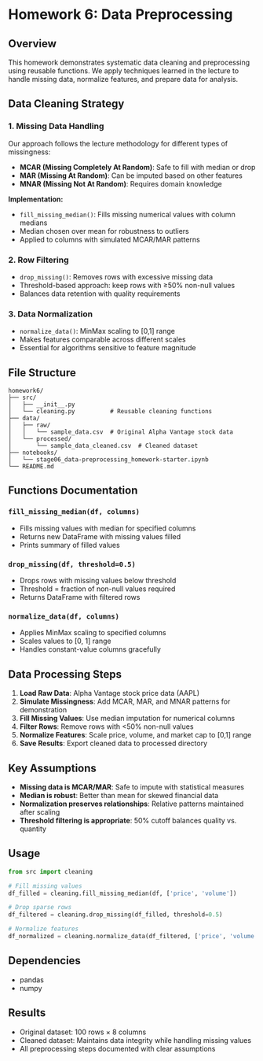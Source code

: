 # Homework 6: Data Preprocessing

## Overview
This homework demonstrates systematic data cleaning and preprocessing using reusable functions. We apply techniques learned in the lecture to handle missing data, normalize features, and prepare data for analysis.

## Data Cleaning Strategy

### 1. Missing Data Handling
Our approach follows the lecture methodology for different types of missingness:

- **MCAR (Missing Completely At Random)**: Safe to fill with median or drop
- **MAR (Missing At Random)**: Can be imputed based on other features  
- **MNAR (Missing Not At Random)**: Requires domain knowledge

**Implementation:**
- `fill_missing_median()`: Fills missing numerical values with column medians
- Median chosen over mean for robustness to outliers
- Applied to columns with simulated MCAR/MAR patterns

### 2. Row Filtering
- `drop_missing()`: Removes rows with excessive missing data
- Threshold-based approach: keep rows with ≥50% non-null values
- Balances data retention with quality requirements

### 3. Data Normalization
- `normalize_data()`: MinMax scaling to [0,1] range
- Makes features comparable across different scales
- Essential for algorithms sensitive to feature magnitude

## File Structure
```
homework6/
├── src/
│   ├── __init__.py
│   └── cleaning.py          # Reusable cleaning functions
├── data/
│   ├── raw/
│   │   └── sample_data.csv  # Original Alpha Vantage stock data
│   └── processed/
│       └── sample_data_cleaned.csv  # Cleaned dataset
├── notebooks/
│   └── stage06_data-preprocessing_homework-starter.ipynb
└── README.md
```

## Functions Documentation

### `fill_missing_median(df, columns)`
- Fills missing values with median for specified columns
- Returns new DataFrame with missing values filled
- Prints summary of filled values

### `drop_missing(df, threshold=0.5)`
- Drops rows with missing values below threshold
- Threshold = fraction of non-null values required
- Returns DataFrame with filtered rows

### `normalize_data(df, columns)`
- Applies MinMax scaling to specified columns
- Scales values to [0, 1] range
- Handles constant-value columns gracefully

## Data Processing Steps

1. **Load Raw Data**: Alpha Vantage stock price data (AAPL)
2. **Simulate Missingness**: Add MCAR, MAR, and MNAR patterns for demonstration
3. **Fill Missing Values**: Use median imputation for numerical columns
4. **Filter Rows**: Remove rows with <50% non-null values
5. **Normalize Features**: Scale price, volume, and market cap to [0,1] range
6. **Save Results**: Export cleaned data to processed directory

## Key Assumptions

- **Missing data is MCAR/MAR**: Safe to impute with statistical measures
- **Median is robust**: Better than mean for skewed financial data
- **Normalization preserves relationships**: Relative patterns maintained after scaling
- **Threshold filtering is appropriate**: 50% cutoff balances quality vs. quantity

## Usage
```python
from src import cleaning

# Fill missing values
df_filled = cleaning.fill_missing_median(df, ['price', 'volume'])

# Drop sparse rows  
df_filtered = cleaning.drop_missing(df_filled, threshold=0.5)

# Normalize features
df_normalized = cleaning.normalize_data(df_filtered, ['price', 'volume'])
```

## Dependencies
- pandas
- numpy

## Results
- Original dataset: 100 rows × 8 columns
- Cleaned dataset: Maintains data integrity while handling missing values
- All preprocessing steps documented with clear assumptions
